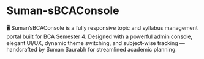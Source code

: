 # Suman-sBCAConsole
🖥️ Suman’sBCAConsole is a fully responsive topic and syllabus management portal built for BCA Semester 4. Designed with a powerful admin console, elegant UI/UX, dynamic theme switching, and subject-wise tracking — handcrafted by Suman Saurabh for streamlined academic planning.
